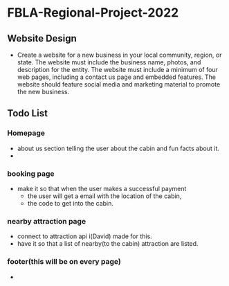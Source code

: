 # FBLA-Regional-Project-2022

## Website Design
- Create a website for a new business in your local community, region, or state. The
website must include the business name, photos, and description for the entity. The
website must include a minimum of four web pages, including a contact us page and
embedded features. The website should feature social media and marketing material to
promote the new business.

## Todo List

### Homepage
- about us section telling the user about the cabin and fun facts about it.
- 


### booking page

- make it so that when the user makes a successful payment
  - the user will get a email with the location of the cabin,
  - the code to get into the cabin.



### nearby attraction page
- connect to attraction api i(David) made for this.
- have it so that a list of nearby(to the cabin) attraction are listed.

### footer(this will be on every page)
- 